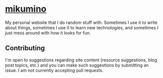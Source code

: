 # [mikumino](https://mikumino.moe)

My personal website that I do random stuff with. Sometimes I use it to write about things, sometimes I use it to learn new technologies, and sometimes I just mess around with how it looks for fun.

## Contributing

I'm open to suggestions regarding site content (resource suggestions, blog post topics, etc.) and you can make such suggestions by submitting an issue. I am not currently accepting pull requests.